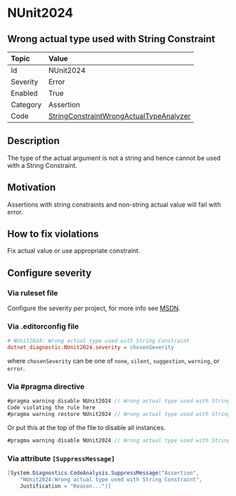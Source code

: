 # NUnit2024

## Wrong actual type used with String Constraint

| Topic    | Value
| :--      | :--
| Id       | NUnit2024
| Severity | Error
| Enabled  | True
| Category | Assertion
| Code     | [StringConstraintWrongActualTypeAnalyzer](https://github.com/nunit/nunit.analyzers/blob/4.1.0/src/nunit.analyzers/StringConstraintWrongActualType/StringConstraintWrongActualTypeAnalyzer.cs)

## Description

The type of the actual argument is not a string and hence cannot be used with a String Constraint.

## Motivation

Assertions with string constraints and non-string actual value will fail with error.

## How to fix violations

Fix actual value or use appropriate constraint.

<!-- start generated config severity -->
## Configure severity

### Via ruleset file

Configure the severity per project, for more info see
[MSDN](https://learn.microsoft.com/en-us/visualstudio/code-quality/using-rule-sets-to-group-code-analysis-rules?view=vs-2022).

### Via .editorconfig file

```ini
# NUnit2024: Wrong actual type used with String Constraint
dotnet_diagnostic.NUnit2024.severity = chosenSeverity
```

where `chosenSeverity` can be one of `none`, `silent`, `suggestion`, `warning`, or `error`.

### Via #pragma directive

```csharp
#pragma warning disable NUnit2024 // Wrong actual type used with String Constraint
Code violating the rule here
#pragma warning restore NUnit2024 // Wrong actual type used with String Constraint
```

Or put this at the top of the file to disable all instances.

```csharp
#pragma warning disable NUnit2024 // Wrong actual type used with String Constraint
```

### Via attribute `[SuppressMessage]`

```csharp
[System.Diagnostics.CodeAnalysis.SuppressMessage("Assertion",
    "NUnit2024:Wrong actual type used with String Constraint",
    Justification = "Reason...")]
```
<!-- end generated config severity -->
